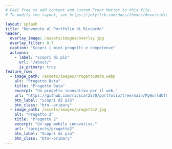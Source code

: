 ```yaml
---
# Feel free to add content and custom Front Matter to this file.
# To modify the layout, see https://jekyllrb.com/docs/themes/#overriding-theme-defaults

layout: splash
title: "Benvenuto al Portfolio di Riccardo"
header:
  overlay_image: /assets/images/overlay.jpg
  overlay_filter: 0.7
  caption: "Scopri i miei progetti e competenze"
  actions:
    - label: "Scopri di più"
      url: "/about/"
      is_primary: true
feature_row:
  - image_path: /assets/images/ProgettoData.webp
    alt: "Progetto Data"
    title: "Progetto Data"
    excerpt: "Un progetto innovativo per il web."
    url: "https://github.com/ricscar2570/portfolio/tree/main/MyWorldOfData"
    btn_label: "Scopri di più"
    btn_class: "btn--primary"
  - image_path: /assets/images/progetto2.jpg
    alt: "Progetto 2"
    title: "Progetto 2"
    excerpt: "Un'app mobile innovativa."
    url: "/projects/progetto2"
    btn_label: "Scopri di più"
    btn_class: "btn--primary"
---
```

